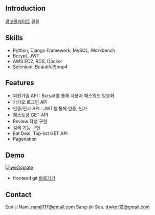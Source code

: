 ## Introduction
[망고플레이트](https://www.mangoplate.com/) 클론

## Skills
- Python, Django Framework, MySQL, Workbench
- Bcrypt, JWT
- AWS EC2, RDS, Docker
- Selenium, BeautifulSoup4

## Features
- 회원가입 API : Bcrypt를 통해 사용자 패스워드 암호화
- 카카오 로그인 API
- 인증/인가 API : JWT를 통해 인증, 인가
- 레스토랑 GET API 
- Review 작성 구현
- 검색 기능 구현
- Eat Deal, Top-list GET API
- Pagenation

## Demo
[![weGoplate](./screenshot.png)](https://youtu.be/R78aCEbAT-o)
- frontend git [바로가기](https://github.com/wecode-bootcamp-korea/wegoplate_frontend) 

## Contact
Eun-ji Nam, namji117@gmail.com
Sang-jin Seo, ttwkor12@gmail.com



